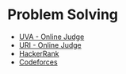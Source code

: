 # Problem Solving
- [UVA - Online Judge](https://uhunt.onlinejudge.org/id/1010753)
- [URI - Online Judge](https://www.urionlinejudge.com.br/judge/en/profile/307840)
- [HackerRank](https://www.hackerrank.com/istiaqhossain)
- [Codeforces](https://codeforces.com/profile/istiaqhossain)